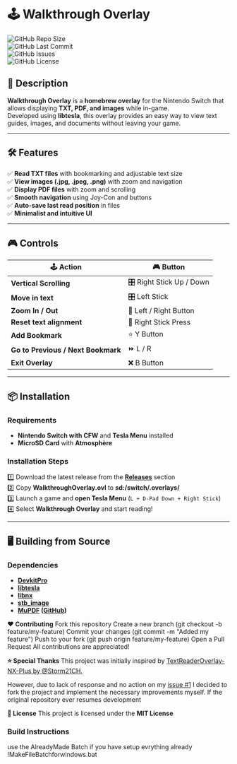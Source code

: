 ﻿# 🕹️ Walkthrough Overlay  

![GitHub Repo Size](https://img.shields.io/github/repo-size/soaresden/WalkthroughOverlay?style=for-the-badge)  
![GitHub Last Commit](https://img.shields.io/github/last-commit/soaresden/WalkthroughOverlay?style=for-the-badge)  
![GitHub Issues](https://img.shields.io/github/issues/soaresden/WalkthroughOverlay?style=for-the-badge)  
![GitHub License](https://img.shields.io/github/license/soaresden/WalkthroughOverlay?style=for-the-badge)  

## 📌 **Description**  
**Walkthrough Overlay** is a **homebrew overlay** for the Nintendo Switch that allows displaying **TXT, PDF, and images** while in-game.  
Developed using **libtesla**, this overlay provides an easy way to view text guides, images, and documents without leaving your game.  

---

## 🛠 **Features**  

✅ **Read TXT files** with bookmarking and adjustable text size  
✅ **View images (.jpg, .jpeg, .png)** with zoom and navigation  
✅ **Display PDF files** with zoom and scrolling  
✅ **Smooth navigation** using Joy-Con and buttons  
✅ **Auto-save last read position** in files  
✅ **Minimalist and intuitive UI**  

---

## 🎮 **Controls**  

| 🕹️ **Action** | 🎮 **Button** |
|--------------|--------------|
| **Vertical Scrolling** | 🎛️ Right Stick Up / Down |
| **Move in text** | 🎛️ Left Stick |
| **Zoom In / Out** | 🔄 Left / Right Button |
| **Reset text alignment** | 🔄 Right Stick Press |
| **Add Bookmark** | ⭐ Y Button |
| **Go to Previous / Next Bookmark** | ⏩ L / R |
| **Exit Overlay** | ❌ B Button |

---

## 📦 **Installation**  

### **Requirements**  
- **Nintendo Switch with CFW** and **Tesla Menu** installed  
- **MicroSD Card** with **Atmosphère**  

### **Installation Steps**  

1️⃣ Download the latest release from the **[Releases](https://github.com/soaresden/WalkthroughOverlay/releases)** section  
2️⃣ Copy **WalkthroughOverlay.ovl** to **sd:/switch/.overlays/**  
3️⃣ Launch a game and **open Tesla Menu** (`L + D-Pad Down + Right Stick`)  
4️⃣ Select **Walkthrough Overlay** and start reading!  

---

## 🖥️ **Building from Source**  

### **Dependencies**  
- **[DevkitPro](https://devkitpro.org/)**
- **[libtesla](https://github.com/XorTroll/tesla)**
- **[libnx](https://github.com/switchbrew/libnx)**
- **[stb_image](https://github.com/nothings/stb)**
- **[MuPDF](https://mupdf.com/) ([GitHub](https://github.com/ArtifexSoftware/mupdf))**  

**❤️ Contributing**
Fork this repository
Create a new branch (git checkout -b feature/my-feature)
Commit your changes (git commit -m "Added my feature")
Push to your fork (git push origin feature/my-feature)
Open a Pull Request
All contributions are appreciated!

**⭐ Special Thanks**
This project was initially inspired by [TextReaderOverlay-NX-Plus by @Storm21CH.]([url](https://github.com/Storm21CH/))

However, due to lack of response and no action on my [issue #1]([url](https://github.com/Storm21CH/TextReaderOverlay-NX-Plus/issues/1))
I decided to fork the project and implement the necessary improvements myself.
If the original repository ever resumes development

**📜 License**
This project is licensed under the **MIT License**

### **Build Instructions**  
use the AlreadyMade Batch if you have setup evrything already
!MakeFileBatchforwindows.bat


